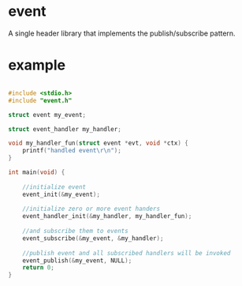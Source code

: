# event

A single header library that implements the publish/subscribe pattern.

# example

```c

#include <stdio.h>
#include "event.h"

struct event my_event;

struct event_handler my_handler;

void my_handler_fun(struct event *evt, void *ctx) {
    printf("handled event\r\n");
}

int main(void) {
    
    //initialize event
    event_init(&my_event);
    
    //initialize zero or more event handers
    event_handler_init(&my_handler, my_handler_fun);
    
    //and subscribe them to events
    event_subscribe(&my_event, &my_handler);
    
    //publish event and all subscribed handlers will be invoked
    event_publish(&my_event, NULL);
    return 0;
}
```